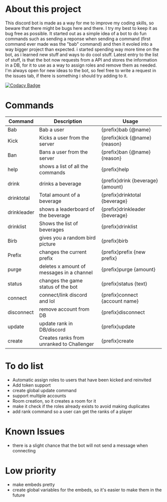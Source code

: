 # About this project
 This discord bot is made as a way for me to improve my coding skills, so beware that there might be bugs here and there. I try my best to keep it as bug free as possible. It started out as a simple idea of a bot to do fun commands such as sending a reponse when sending a command (first command ever made was the "bab" command) and then it evoled into a way bigger project than expected. i started spending way more time on the bot, as i learned new stuff and ways to do cool stuff. Latest entry to the list of stuff, is that the bot now requests from a API and stores the information in a DB, for it to use as a way to assign roles and remove them as needed. I'm always open for new ideas to the bot, so feel free to write a request in the issues tab, if there is something i should try adding to it.

[![Codacy Badge](https://api.codacy.com/project/badge/Grade/77b4cd256aab40d59c107a6daff1314c)](https://www.codacy.com/app/kom449/Discord-Bot-GIT?utm_source=github.com&amp;utm_medium=referral&amp;utm_content=kom449/Discord-Bot-GIT&amp;utm_campaign=Badge_Grade)
# Commands
| Command | Description | Usage |
| ------ | ------ | ------ |
|Bab|Bab a user|{prefix}bab {@name}|
|Kick|Kicks a user from the server|{prefix}kick {@name} {reason}|
|Ban|Bans a user from the server|{prefix}ban {@name} {reason}|
|help|shows a list of all the commands|{prefix}help|
|drink|drinks a beverage|{prefix}drink {beverage} {amount}|
|drinktotal|Total amount of a beverage|{prefix}drinktotal {beverage}|
|drinkleader|shows a leaderboard of the beverage|{prefix}drinkleader {beverage}|
|drinklist|Shows the list of beverages|{prefix}drinklist|
|Birb|gives you a random bird picture|{prefix}birb|
|Prefix|changes the current prefix|{prefix}prefix {new prefix}|
|purge|deletes x amount of messages in a channel|{prefix}purge {amount}|
|status|changes the game status of the bot|{prefix}status {text}|
|connect|connect/link discord and lol|{prefix}connect {account name}|
|disconnect|remove account from DB|{prefix}disconnect|
|update|update rank in DB/discord|{prefix}update|
|create|Creates ranks from unranked to Challenger|{prefix}create|

# To do list
 - Automatic assign roles to users that have been kicked and reinvited
 - Add token support
 - create global update command
 - support multiple accounts
 - Room creation, so it creates a room for it
 - make it check if the roles already exists to avoid making duplicates
 - add rank command so a user can get the ranks of a player
 
# Known Issues
 - there is a slight chance that the bot will not send a message when connecting 
 
 
# Low priority
 - make embeds pretty
 - create global variables for the embeds, so it's easier to make them in the future
   
